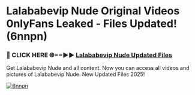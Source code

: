 # Lalababevip Nude Original Videos 0nlyFans Leaked - Files Updated! (6nnpn)

<h3>🔴 CLICK HERE 🌐==►► <a href="https://tinyurl.com/52m3yx9h" rel="nofollow">Lalababevip Nude Updated Files</a></h3>

Get Lalababevip Nude and all content. Now you can access all videos and pictures of Lalababevip Nude. New Updated Files 2025!

[![6nnpn](https://i.imgur.com/TnHtlc8.gif)](https://tinyurl.com/52m3yx9h)
